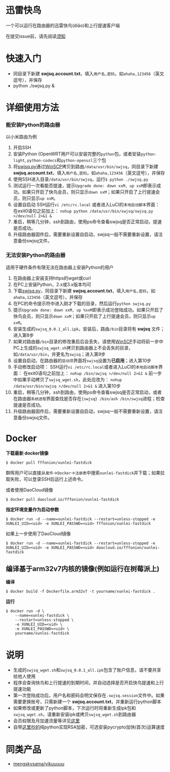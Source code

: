迅雷快鸟
===
一个可以运行在路由器的迅雷快鸟(diǎo)和上行提速客户端

在提交issue前，请先阅读[须知](https://github.com/fffonion/Xunlei-Fastdick/blob/master/CONTRIBUTING.md)

# 快速入门
* 同目录下新建 __swjsq.account.txt__，填入`用户名,密码`，如`ahaha,123456`（英文逗号），并保存
* python ./swjsq.py &

# 详细使用方法

### 能安装Python的路由器

以小米路由为例

1. 开启SSH
2. 安装Python (OpenWRT用户可以安装完整的`python`包，或者安装`python-light`, `python-codecs`和`python-openssl`三个包
3. 将[swjsq.py](https://github.com/fffonion/Xunlei-Fastdick/raw/master/swjsq.py)通过[WinSCP](https://winscp.net/eng/download.php)拷贝到路由`/data/usr/bin/swjsq`，同目录下新建 __swjsq.account.txt__，填入`用户名,密码`，如`ahaha,123456`（英文逗号），并保存
4. 使用SSH进入目录`/data/usr/bin/swjsq`，运行`$ python ./swjsq.py`
5. 测试运行一次看能否提速，提示`Upgrade done: down xxM, up xxM`即表示成功。如果只开启了快鸟会员，则只显示`down xxM`；如果只开启了上行提速会员，则只显示`up xxM`。
6. 设置自启动
     SSH运行`vi /etc/rc.local` 或者进入LuCI的`本地启动脚本`界面：
	 在exit0语句之前加上：
     `nohup python /data/usr/bin/swjsq/swjsq.py >/dev/null 2>&1 &`
7. 重启，稍等几分钟，ssh到路由，使用ps命令查看swjsq是否正常启动，提速是否成功。
8. 升级路由器固件后，需要重新设置自启动，swjsq一般不需要重新设置，请注意备份swjsq文件。

### 无法安装Python的路由器

适用于硬件条件有限无法在路由器上安装Python的用户

1. 在路由器上安装支持https的wget或curl
2. 在PC上安装Python，2.x或3.x版本均可
3. 下载[swjsq.py](https://github.com/fffonion/Xunlei-Fastdick/raw/master/swjsq.py)，同目录下新建 __swjsq.account.txt__，填入`用户名,密码`，如`ahaha,123456`（英文逗号），并保存
4. 在PC的命令提示符中进入刚才下载的目录，然后运行`python swjsq.py`
5. 提示`Upgrade done: down xxM, up %xxM`即表示成功登陆成功。如果只开启了快鸟会员，则只显示`down xxM`；如果只开启了上行提速会员，则只显示`up xxM`。
6. 安装生成的`swjsq_0.0.1_all.ipk`，安装后，路由`/bin`目录将有 __swjsq__ 文件；进入第8步
7. 如果对路由器`/bin`目录的修改重启后会丢失，请使用[WinSCP](https://winscp.net/eng/download.php)手动将前一步中PC上生成的`swjsq_wget.sh`拷贝到路由器上不会丢失的目录，如`/data/usr/bin`，并更名为`swjsq`；进入第9步
8. 设置自启动，在路由器的`启动项`界面将`swjsq`设置为**已启用**；进入第10步
9. 手动修改启动项：
     SSH运行`vi /etc/rc.local`或者进入LuCI的`本地启动脚本`界面：
     在exit0语句之前加上：
     `nohup /bin/swjsq >/dev/null 2>&1 &`
     前一步中如果手动拷贝了`swjsq_wget.sh`，此处应改为：
     `nohup /data/usr/bin/swjsq >/dev/null 2>&1 &`
    进入第10步
10. 重启，稍等几分钟，ssh到路由，使用ps命令查看swjsq是否正常启动，或者在路由器`系统进程`界面查找是否存在`{swjsq} /bin/ash /bin/swjsq`进程；检查提速是否成功。
11. 升级路由器固件后，需要重新设置自启动，swjsq一般不需要重新设置，请注意备份swjsq文件。

# Docker

**下载最新 docker镜像**

```
$ docker pull fffonion/xunlei-fastdick
```

群晖用户可以直接从`套件`->`Docker`->`注册表`中搜索`xunlei-fastdick`并下载；如果拉取失败，可以登录SSH后运行上述命令。


或者使用DaoCloud镜像

```
$ docker pull daocloud.io/fffonion/xunlei-fastdick
```

**指定环境变量作为启动参数**

```
$ docker run -d --name=xunlei-fastdick --restart=unless-stopped -e XUNLEI_UID=<uid> -e XUNLEI_PASSWD=<uid> fffonion/xunlei-fastdick
```

如果上一步使用了DaoCloud镜像

```
$ docker run -d --name=xunlei-fastdick --restart=unless-stopped -e XUNLEI_UID=<uid> -e XUNLEI_PASSWD=<uid> daocloud.io/fffonion/xunlei-fastdick
```

## 编译基于arm32v7内核的镜像(例如运行在树莓派上)

**编译**
```
$ docker build -f Dockerfile.arm32v7 -t yourname/xunlei-fastdick .
```

**运行**
```
$ docker run -d \
    --name=xunlei-fastdick \
    --restart=unless-stopped \
    -e XUNLEI_UID=<uid> \
    -e XUNLEI_PASSWD=<uid> \ 
    yourname/xunlei-fastdick
```

# 说明
* 生成的`swjsq_wget.sh`和`swjsq_0.0.1_all.ipk`包含了账户信息，请不要共享给他人使用
* 程序会查询快鸟和上行提速的到期时间，并自动选择是否开启快鸟提速和上行提速功能
* 第一次登陆成功后，用户名和密码会明文保存在`.swjsq.session`文件中。如果需要更换账号，只需新建一个 __swjsq.account.txt__，并重新运行python脚本
* 如果修改或更新了python脚本，下次运行时将重新生成ipk包和`swjsq_wget.sh`，请重新安装ipk或拷贝`swjsq_wget.sh`到路由器
* 会员权限及月加速流量等详见[这里](http://swjsq.xunlei.com)
* 自带[这里抄的](https://github.com/mengskysama/XunLeiCrystalMinesMakeDie/blob/master/run.py)纯python实现RSA加密，可选安装pycrypto加快(首次)运算速度

# 同类产品
- [mengskysama/yikuuuuu](https://github.com/mengskysama/yikuuuuu)
